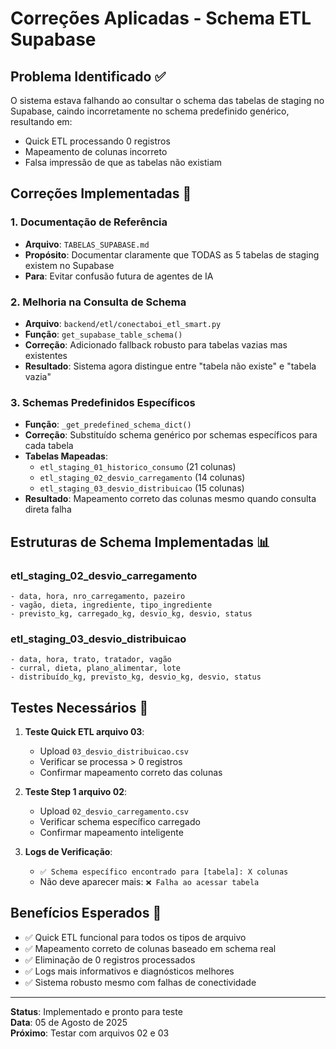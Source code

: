 # Correções Aplicadas - Schema ETL Supabase

## Problema Identificado ✅

O sistema estava falhando ao consultar o schema das tabelas de staging no Supabase, caindo incorretamente no schema predefinido genérico, resultando em:

- Quick ETL processando 0 registros
- Mapeamento de colunas incorreto
- Falsa impressão de que as tabelas não existiam

## Correções Implementadas 🔧

### 1. Documentação de Referência

- **Arquivo**: `TABELAS_SUPABASE.md`
- **Propósito**: Documentar claramente que TODAS as 5 tabelas de staging existem no Supabase
- **Para**: Evitar confusão futura de agentes de IA

### 2. Melhoria na Consulta de Schema

- **Arquivo**: `backend/etl/conectaboi_etl_smart.py`
- **Função**: `get_supabase_table_schema()`
- **Correção**: Adicionado fallback robusto para tabelas vazias mas existentes
- **Resultado**: Sistema agora distingue entre "tabela não existe" e "tabela vazia"

### 3. Schemas Predefinidos Específicos

- **Função**: `_get_predefined_schema_dict()`
- **Correção**: Substituído schema genérico por schemas específicos para cada tabela
- **Tabelas Mapeadas**:
  - `etl_staging_01_historico_consumo` (21 colunas)
  - `etl_staging_02_desvio_carregamento` (14 colunas)
  - `etl_staging_03_desvio_distribuicao` (15 colunas)
- **Resultado**: Mapeamento correto das colunas mesmo quando consulta direta falha

## Estruturas de Schema Implementadas 📊

### etl_staging_02_desvio_carregamento

```
- data, hora, nro_carregamento, pazeiro
- vagão, dieta, ingrediente, tipo_ingrediente
- previsto_kg, carregado_kg, desvio_kg, desvio, status
```

### etl_staging_03_desvio_distribuicao

```
- data, hora, trato, tratador, vagão
- curral, dieta, plano_alimentar, lote
- distribuído_kg, previsto_kg, desvio_kg, desvio, status
```

## Testes Necessários 🧪

1. **Teste Quick ETL arquivo 03**:

   - Upload `03_desvio_distribuicao.csv`
   - Verificar se processa > 0 registros
   - Confirmar mapeamento correto das colunas

2. **Teste Step 1 arquivo 02**:

   - Upload `02_desvio_carregamento.csv`
   - Verificar schema específico carregado
   - Confirmar mapeamento inteligente

3. **Logs de Verificação**:
   - `✅ Schema específico encontrado para [tabela]: X colunas`
   - Não deve aparecer mais: `❌ Falha ao acessar tabela`

## Benefícios Esperados 🎯

- ✅ Quick ETL funcional para todos os tipos de arquivo
- ✅ Mapeamento correto de colunas baseado em schema real
- ✅ Eliminação de 0 registros processados
- ✅ Logs mais informativos e diagnósticos melhores
- ✅ Sistema robusto mesmo com falhas de conectividade

---

**Status**: Implementado e pronto para teste  
**Data**: 05 de Agosto de 2025  
**Próximo**: Testar com arquivos 02 e 03
